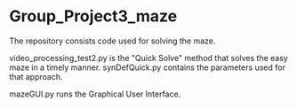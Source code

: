 # Group_Project3_maze


The repository consists code used for solving the maze.

video_processing_test2.py is the "Quick Solve" method that solves the easy maze in a timely manner. synDefQuick.py contains the parameters used for that approach.

mazeGUI.py runs the Graphical User Interface.
